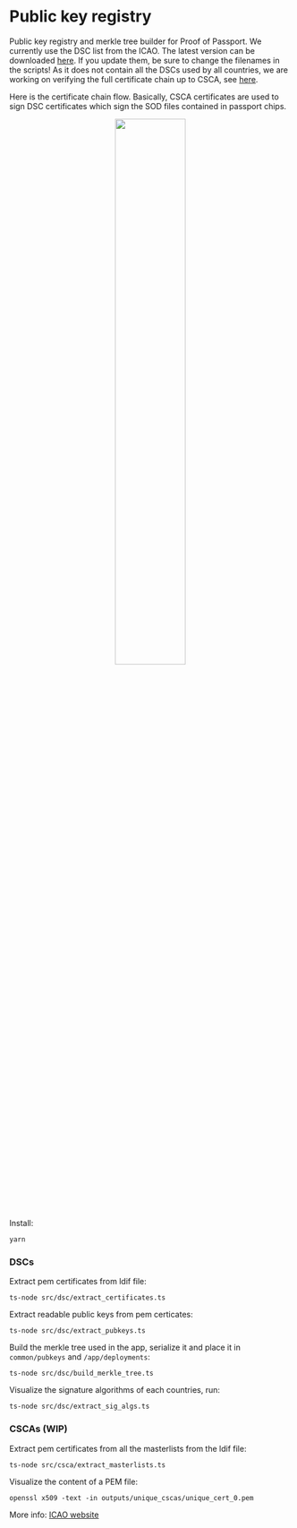 # Public key registry

Public key registry and merkle tree builder for Proof of Passport.
We currently use the DSC list from the ICAO. The latest version can be downloaded [here](https://download.pkd.icao.int/). If you update them, be sure to change the filenames in the scripts!
As it does not contain all the DSCs used by all countries, we are working on verifying the full certificate chain up to CSCA, see [here](https://github.com/zk-passport/proof-of-passport/issues/37).

Here is the certificate chain flow. Basically, CSCA certificates are used to sign DSC certificates which sign the SOD files contained in passport chips.

<p align="center">
  <img src="https://i.imgur.com/5h0S9Eh.jpeg" width="50%" height="50%">
</p>

Install:
```
yarn
```

### DSCs

Extract pem certificates from ldif file:
```
ts-node src/dsc/extract_certificates.ts
```

Extract readable public keys from pem certicates:
```
ts-node src/dsc/extract_pubkeys.ts
```

Build the merkle tree used in the app, serialize it and place it in `common/pubkeys` and `/app/deployments`:
```
ts-node src/dsc/build_merkle_tree.ts
```

Visualize the signature algorithms of each countries, run:
```
ts-node src/dsc/extract_sig_algs.ts
```

### CSCAs (WIP)

Extract pem certificates from all the masterlists from the ldif file:
```
ts-node src/csca/extract_masterlists.ts
```

Visualize the content of a PEM file:
```
openssl x509 -text -in outputs/unique_cscas/unique_cert_0.pem
```

More info: [ICAO website](https://www.icao.int/Security/FAL/PKD/Pages/icao-master-list.aspx)
